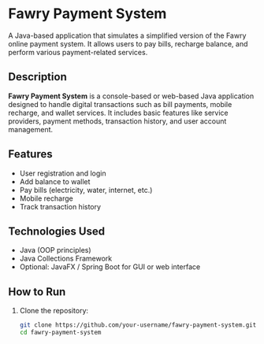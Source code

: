 # Fawry Payment System

A Java-based application that simulates a simplified version of the Fawry online payment system. It allows users to pay bills, recharge balance, and perform various payment-related services.

## Description

**Fawry Payment System** is a console-based or web-based Java application designed to handle digital transactions such as bill payments, mobile recharge, and wallet services. It includes basic features like service providers, payment methods, transaction history, and user account management.

## Features

- User registration and login
- Add balance to wallet
- Pay bills (electricity, water, internet, etc.)
- Mobile recharge
- Track transaction history

## Technologies Used

- Java (OOP principles)
- Java Collections Framework
- Optional: JavaFX / Spring Boot for GUI or web interface

## How to Run

1. Clone the repository:
   ```bash
   git clone https://github.com/your-username/fawry-payment-system.git
   cd fawry-payment-system

